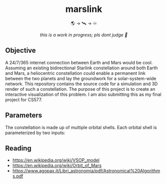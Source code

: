 <h1 align="center">marslink</h1>
<p align="center">🌎 → 🛰️ → ♾️</p>
<p align="center"><i>this is a work in progress; pls dont judge 🥺</i></p>

## Objective

A 24/7/365 internet connection between Earth and Mars would be cool. Assuming an existing bidirectional Starlink constellation around both Earth and Mars, a heliocentric constellation could enable a permanent link between the two planets and lay the groundwork for a solar-system-wide network. This repository contains the source code for a simulation and 3D render of such a constellation. The purpose of this project is to create an interactive visualization of this problem. I am also submitting this as my final project for CS577.

## Parameters

The constellation is made up of multiple orbital shells. Each orbital shell is parameterized by two inputs:

## Reading

- https://en.wikipedia.org/wiki/VSOP_model
- https://en.wikipedia.org/wiki/Orbit_of_Mars
- https://www.agopax.it/Libri_astronomia/pdf/Astronomical%20Algorithms.pdf
